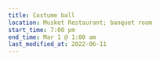 ```yaml
---
title: Costume ball
location: Musket Restaurant; banquet room
start_time: 7:00 pm
end_time: Mar 1 @ 1:00 am
last_modified_at: 2022-06-11
---
```

